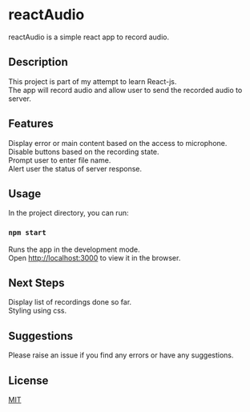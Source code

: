 # reactAudio

reactAudio is a simple react app to record audio.


## Description

This project is part of my attempt to learn React-js.
<br />
The app will record audio and allow user to send the recorded audio to server.

## Features
Display error or main content based on the access to microphone. <br />
Disable buttons based on the recording state. <br />
Prompt user to enter file name. <br />
Alert user the status of server response.


## Usage

In the project directory, you can run:

### `npm start`

Runs the app in the development mode.<br />
Open [http://localhost:3000](http://localhost:3000) to view it in the browser.


## Next Steps
Display list of recordings done so far. <br />
Styling using css.


## Suggestions
Please raise an issue if you find any errors or have any suggestions.


## License
[MIT](LICENSE)
